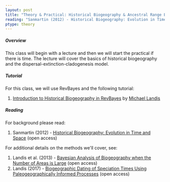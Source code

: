 ```yaml
---
layout: post
title: "Theory & Practical: Historical Biogeography & Ancestral Range Estimation"
reading: "Sanmartin (2012) - Historical Biogeography: Evolution in Time and Space"
ptype: theory
---
```


##### Overview

This class will begin with a lecture and then we will start the practical if there is time. The lecture will
cover the basics of historical biogeography and the dispersal-extinction-cladogenesis model.

##### Tutorial

For this class, we will use RevBayes and the following tutorial:

1. [Introduction to Historical Biogeography in RevBayes](https://revbayes.github.io/revbayes-site/tutorials/biogeo/biogeo_intro) by [Michael Landis](http://mlandis.github.io/)

 
##### Reading

For background please read:

1. Sanmartin (2012) - [Historical Biogeography: Evolution in Time and Space](https://link.springer.com/article/10.1007%2Fs12052-012-0421-2) (open access)

For additional details on the methods we'll cover, see:

1. Landis et al. (2013) - [Bayesian Analysis of Biogeography when the Number of Areas is Large](https://academic.oup.com/sysbio/article/62/6/789/1708738) (open access)
2. Landis (2017) - [Biogeographic Dating of Speciation Times Using Paleogeographically Informed Processes](https://academic.oup.com/sysbio/article/66/2/128/2669985) (open access)